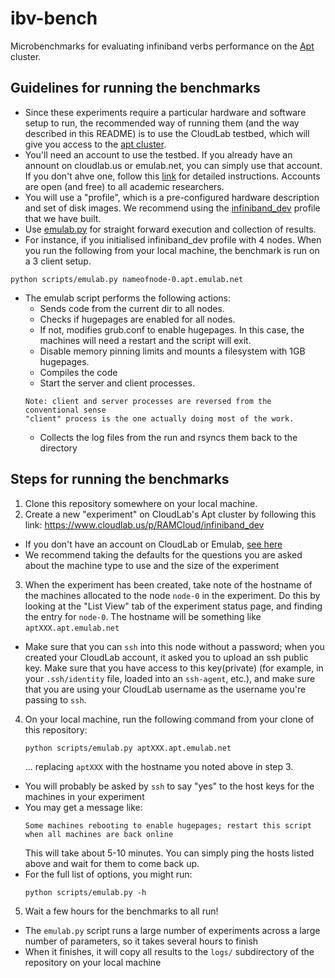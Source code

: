 # ibv-bench

Microbenchmarks for evaluating infiniband verbs performance on the  [Apt](http://docs.aptlab.net/) cluster.

## Guidelines for running the benchmarks

* Since these experiments require a particular hardware and software setup to
  run, the recommended way of running them (and the way described in this
  README) is to use the CloudLab testbed, which will give you access to the
  [apt cluster](http://docs.aptlab.net/hardware.html).
* You'll need an account to use the testbed. If you already have an annount on
  cloudlab.us or emulab.net, you can simply use that account. If you don't ahve
  one, follow this [link](http://docs.cloudlab.us/getting-started.html) for
  detailed instructions. Accounts are open (and free) to all academic
  researchers.
* You will use a "profile", which is a pre-configured hardware description and
  set of disk images. We recommend using the
  [infiniband_dev](https://www.cloudlab.us/p/RAMCloud/infiniband_dev) profile
  that we have built.
* Use [emulab.py](scripts/emulab.py) for straight forward execution and
  collection of results.
* For instance, if you initialised infiniband_dev profile with 4 nodes. When
  you run the following from your local machine, the benchmark is run on a 3 client setup.
```
python scripts/emulab.py nameofnode-0.apt.emulab.net
```
* The emulab script performs the following actions:
    * Sends code from the current dir to all nodes.
    * Checks if hugepages are enabled for all nodes.
    * If not, modifies grub.conf to enable hugepages. In this case, the machines will need a restart and the script will exit.
    * Disable memory pinning limits and mounts a filesystem with 1GB hugepages.
    * Compiles the code
    * Start the server and client processes.
    ```
    Note: client and server processes are reversed from the conventional sense 
    "client" process is the one actually doing most of the work.
    ```
    * Collects the log files from the run and rsyncs them back to the directory

## Steps for running the benchmarks

1. Clone this repository somewhere on your local machine.
2. Create a new "experiment" on CloudLab's Apt cluster by following this link:
  https://www.cloudlab.us/p/RAMCloud/infiniband_dev
  * If you don't have an account on CloudLab or Emulab,
    [see here](http://docs.cloudlab.us/getting-started.html)
  * We recommend taking the defaults for the questions you are asked about the
    machine type to use and the size of the experiment
3. When the experiment has been created, take note of the hostname of the
   machines allocated to the node `node-0` in the experiment. Do this by
   looking at the "List View" tab of the experiment status page, and
   finding the entry for `node-0`. The hostname will be something like
   `aptXXX.apt.emulab.net`
  * Make sure that you can `ssh` into this node without a password; when you
     created your CloudLab account, it asked you to upload an ssh public key.
     Make sure that you have access to this key(private) (for example, in your `.ssh/identity` file,
     loaded into an `ssh-agent`, etc.), and make sure that you are using your
     CloudLab username as the username you're passing to `ssh`.
4. On your local machine, run the following command from your clone of this
   repository:
   ```
   python scripts/emulab.py aptXXX.apt.emulab.net
   ```
   ... replacing `aptXXX` with the hostname you noted above in step 3.
  * You will probably be asked by `ssh` to say "yes" to the host keys for the
     machines in your experiment
  * You may get a message like:
     ```
     Some machines rebooting to enable hugepages; restart this script when all machines are back online
     ```
     This will take about 5-10 minutes. You can simply ping the hosts listed
     above and wait for them to come back up.
  * For the full list of options, you might run:
    ```
    python scripts/emulab.py -h
    ```
5. Wait a few hours for the benchmarks to all run!
  * The `emulab.py` script runs a large number of experiments across
     a large number of parameters, so it takes several hours to
     finish
  * When it finishes, it will copy all results to the `logs/` subdirectory of
    the repository on your local machine
